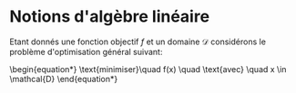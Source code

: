 # Notions d'algèbre linéaire

Etant donnés une fonction objectif $f$ et un domaine $\mathcal{D}$ considérons le problème d'optimisation général suivant:

\begin{equation*}
    \text{minimiser}\quad f(x) \quad \text{avec} \quad  x \in \mathcal{D}
\end{equation*}
